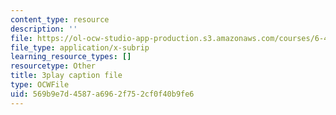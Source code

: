 ```yaml
---
content_type: resource
description: ''
file: https://ol-ocw-studio-app-production.s3.amazonaws.com/courses/6-451-principles-of-digital-communication-ii-spring-2005/569b9e7d4587a6962f752cf0f40b9fe6_3eqYo1LCGdw.srt
file_type: application/x-subrip
learning_resource_types: []
resourcetype: Other
title: 3play caption file
type: OCWFile
uid: 569b9e7d-4587-a696-2f75-2cf0f40b9fe6
---
```

